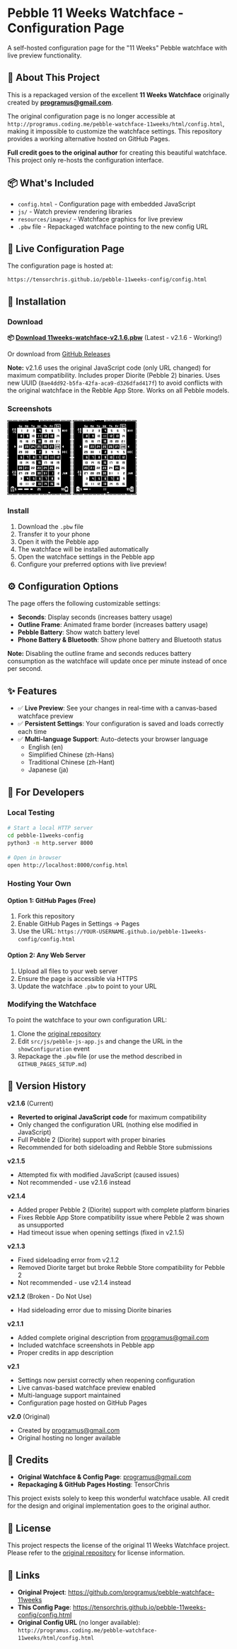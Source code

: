 # Pebble 11 Weeks Watchface - Configuration Page

A self-hosted configuration page for the "11 Weeks" Pebble watchface with live preview functionality.

## 🎯 About This Project

This is a repackaged version of the excellent **11 Weeks Watchface** originally created by **[programus@gmail.com](https://github.com/programus/pebble-watchface-11weeks)**.

The original configuration page is no longer accessible at `http://programus.coding.me/pebble-watchface-11weeks/html/config.html`, making it impossible to customize the watchface settings. This repository provides a working alternative hosted on GitHub Pages.

**Full credit goes to the original author** for creating this beautiful watchface. This project only re-hosts the configuration interface.

## 📦 What's Included

- `config.html` - Configuration page with embedded JavaScript
- `js/` - Watch preview rendering libraries
- `resources/images/` - Watchface graphics for live preview
- `.pbw` file - Repackaged watchface pointing to the new config URL

## 🚀 Live Configuration Page

The configuration page is hosted at:
```
https://tensorchris.github.io/pebble-11weeks-config/config.html
```

## 💾 Installation

### Download

**📦 [Download 11weeks-watchface-v2.1.6.pbw](releases/11weeks-watchface-v2.1.6.pbw)** (Latest - v2.1.6 - Working!)

Or download from [GitHub Releases](https://github.com/TensorChris/pebble-11weeks-config/releases)

**Note:** v2.1.6 uses the original JavaScript code (only URL changed) for maximum compatibility. Includes proper Diorite (Pebble 2) binaries. Uses new UUID (`8ae4dd92-b5fa-42fa-aca9-d326dfad417f`) to avoid conflicts with the original watchface in the Rebble App Store. Works on all Pebble models.

### Screenshots

![Phone Battery View](screenshots/phone-battery.png)
![Pebble Charging](screenshots/pebble-charging.png)

### Install

1. Download the `.pbw` file
2. Transfer it to your phone
3. Open it with the Pebble app
4. The watchface will be installed automatically
5. Open the watchface settings in the Pebble app
6. Configure your preferred options with live preview!

## ⚙️ Configuration Options

The page offers the following customizable settings:

- **Seconds**: Display seconds (increases battery usage)
- **Outline Frame**: Animated frame border (increases battery usage)
- **Pebble Battery**: Show watch battery level
- **Phone Battery & Bluetooth**: Show phone battery and Bluetooth status

**Note:** Disabling the outline frame and seconds reduces battery consumption as the watchface will update once per minute instead of once per second.

## ✨ Features

- ✅ **Live Preview**: See your changes in real-time with a canvas-based watchface preview
- ✅ **Persistent Settings**: Your configuration is saved and loads correctly each time
- ✅ **Multi-language Support**: Auto-detects your browser language
  - English (en)
  - Simplified Chinese (zh-Hans)
  - Traditional Chinese (zh-Hant)
  - Japanese (ja)

## 🔧 For Developers

### Local Testing

```bash
# Start a local HTTP server
cd pebble-11weeks-config
python3 -m http.server 8000

# Open in browser
open http://localhost:8000/config.html
```

### Hosting Your Own

#### Option 1: GitHub Pages (Free)

1. Fork this repository
2. Enable GitHub Pages in Settings → Pages
3. Use the URL: `https://YOUR-USERNAME.github.io/pebble-11weeks-config/config.html`

#### Option 2: Any Web Server

1. Upload all files to your web server
2. Ensure the page is accessible via HTTPS
3. Update the watchface `.pbw` to point to your URL

### Modifying the Watchface

To point the watchface to your own configuration URL:

1. Clone the [original repository](https://github.com/programus/pebble-watchface-11weeks)
2. Edit `src/js/pebble-js-app.js` and change the URL in the `showConfiguration` event
3. Repackage the `.pbw` file (or use the method described in `GITHUB_PAGES_SETUP.md`)

## 📜 Version History

**v2.1.6** (Current)
- **Reverted to original JavaScript code** for maximum compatibility
- Only changed the configuration URL (nothing else modified in JavaScript)
- Full Pebble 2 (Diorite) support with proper binaries
- Recommended for both sideloading and Rebble Store submissions

**v2.1.5**
- Attempted fix with modified JavaScript (caused issues)
- Not recommended - use v2.1.6 instead

**v2.1.4**
- Added proper Pebble 2 (Diorite) support with complete platform binaries
- Fixes Rebble App Store compatibility issue where Pebble 2 was shown as unsupported
- Had timeout issue when opening settings (fixed in v2.1.5)

**v2.1.3**
- Fixed sideloading error from v2.1.2
- Removed Diorite target but broke Rebble Store compatibility for Pebble 2
- Not recommended - use v2.1.4 instead

**v2.1.2** (Broken - Do Not Use)
- Had sideloading error due to missing Diorite binaries

**v2.1.1**
- Added complete original description from programus@gmail.com
- Included watchface screenshots in Pebble app
- Proper credits in app description

**v2.1**
- Settings now persist correctly when reopening configuration
- Live canvas-based watchface preview enabled
- Multi-language support maintained
- Configuration page hosted on GitHub Pages

**v2.0** (Original)
- Created by programus@gmail.com
- Original hosting no longer available

## 🙏 Credits

- **Original Watchface & Config Page**: [programus@gmail.com](https://github.com/programus/pebble-watchface-11weeks)
- **Repackaging & GitHub Pages Hosting**: TensorChris

This project exists solely to keep this wonderful watchface usable. All credit for the design and original implementation goes to the original author.

## 📄 License

This project respects the license of the original 11 Weeks Watchface project. Please refer to the [original repository](https://github.com/programus/pebble-watchface-11weeks) for license information.

## 🔗 Links

- **Original Project**: https://github.com/programus/pebble-watchface-11weeks
- **This Config Page**: https://tensorchris.github.io/pebble-11weeks-config/config.html
- **Original Config URL** (no longer available): `http://programus.coding.me/pebble-watchface-11weeks/html/config.html`

